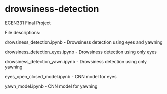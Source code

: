 # drowsiness-detection
ECEN331 Final Project <p>

File descriptions: <p>
drowsiness_detection.ipynb - Drowsiness detection using eyes and yawning <p>
drowsiness_detection_eyes.ipynb - Drowsiness detection using only eyes <p>
drowsiness_detection_yawn.ipynb - Drowsiness detection using only yawning <p>
eyes_open_closed_model.ipynb - CNN model for eyes <p>
yawn_model.ipynb - CNN model for yawning
